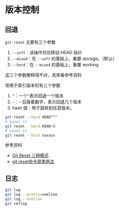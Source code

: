 # 版本控制

## 回退

`git reset` 主要有三个参数

1. `--soft`：该操作仅仅移动 HEAD 指针
2. `--mixed`：在 `--soft` 的基础上，重置 storage。（默认）
3. `--hard`：在 `--mixed` 的基础上，重置 working

这三个参数解释得不对，具体看参考资料

常用于索引版本的有三个参数

1. `^`：一个`^`表示回退一个版本
2. `~`：`~` 后接着数字，表示回退几个版本
3. hash 值：用于跳转到任意版本。

```bash
git reset --hard HEAD^^^
# equal to
git reset --hard HEAD~3
# equal to
git reset --hard xxxxxx
```

参考资料

- [Git Reset 三种模式](https://www.jianshu.com/p/c2ec5f06cf1a)
- [git reset命令常用用法](https://www.talktocomputer.site/blogs/82)

## 日志

```bash
git log
git log --pretty=oneline
git log --oneline
git reflog
```
